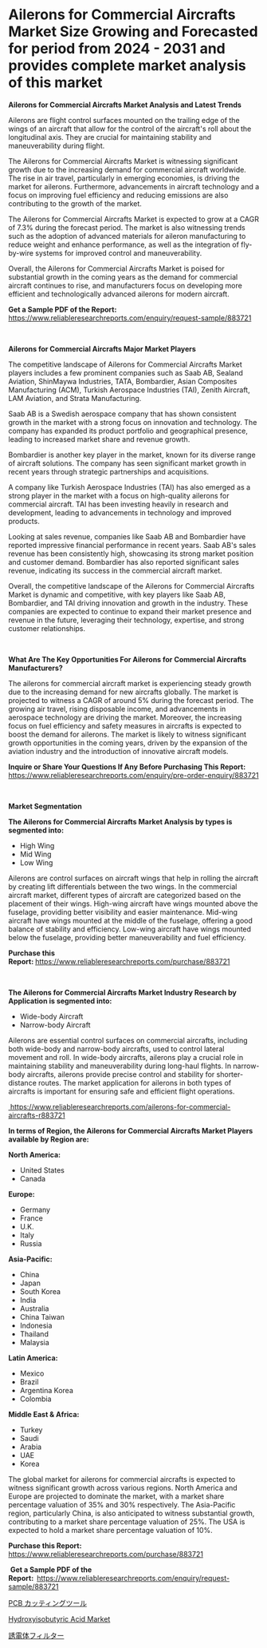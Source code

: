 <p><h1>Ailerons for Commercial Aircrafts Market Size Growing and Forecasted for period from 2024 - 2031 and provides complete market analysis of this market</h1></p><p><strong>Ailerons for Commercial Aircrafts Market Analysis and Latest Trends</strong></p>
<p><p>Ailerons are flight control surfaces mounted on the trailing edge of the wings of an aircraft that allow for the control of the aircraft's roll about the longitudinal axis. They are crucial for maintaining stability and maneuverability during flight.</p><p>The Ailerons for Commercial Aircrafts Market is witnessing significant growth due to the increasing demand for commercial aircraft worldwide. The rise in air travel, particularly in emerging economies, is driving the market for ailerons. Furthermore, advancements in aircraft technology and a focus on improving fuel efficiency and reducing emissions are also contributing to the growth of the market.</p><p>The Ailerons for Commercial Aircrafts Market is expected to grow at a CAGR of 7.3% during the forecast period. The market is also witnessing trends such as the adoption of advanced materials for aileron manufacturing to reduce weight and enhance performance, as well as the integration of fly-by-wire systems for improved control and maneuverability.</p><p>Overall, the Ailerons for Commercial Aircrafts Market is poised for substantial growth in the coming years as the demand for commercial aircraft continues to rise, and manufacturers focus on developing more efficient and technologically advanced ailerons for modern aircraft.</p></p>
<p><strong>Get a Sample PDF of the Report:&nbsp;</strong> <a href="https://www.reliableresearchreports.com/enquiry/request-sample/883721">https://www.reliableresearchreports.com/enquiry/request-sample/883721</a></p>
<p>&nbsp;</p>
<p><strong>Ailerons for Commercial Aircrafts Major Market Players</strong></p>
<p><p>The competitive landscape of Ailerons for Commercial Aircrafts Market players includes a few prominent companies such as Saab AB, Sealand Aviation, ShinMaywa Industries, TATA, Bombardier, Asian Composites Manufacturing (ACM), Turkish Aerospace Industries (TAI), Zenith Aircraft, LAM Aviation, and Strata Manufacturing. </p><p>Saab AB is a Swedish aerospace company that has shown consistent growth in the market with a strong focus on innovation and technology. The company has expanded its product portfolio and geographical presence, leading to increased market share and revenue growth.</p><p>Bombardier is another key player in the market, known for its diverse range of aircraft solutions. The company has seen significant market growth in recent years through strategic partnerships and acquisitions.</p><p>A company like Turkish Aerospace Industries (TAI) has also emerged as a strong player in the market with a focus on high-quality ailerons for commercial aircraft. TAI has been investing heavily in research and development, leading to advancements in technology and improved products.</p><p>Looking at sales revenue, companies like Saab AB and Bombardier have reported impressive financial performance in recent years. Saab AB's sales revenue has been consistently high, showcasing its strong market position and customer demand. Bombardier has also reported significant sales revenue, indicating its success in the commercial aircraft market.</p><p>Overall, the competitive landscape of the Ailerons for Commercial Aircrafts Market is dynamic and competitive, with key players like Saab AB, Bombardier, and TAI driving innovation and growth in the industry. These companies are expected to continue to expand their market presence and revenue in the future, leveraging their technology, expertise, and strong customer relationships.</p></p>
<p>&nbsp;</p>
<p><strong>What Are The Key Opportunities For Ailerons for Commercial Aircrafts Manufacturers?</strong></p>
<p><p>The ailerons for commercial aircraft market is experiencing steady growth due to the increasing demand for new aircrafts globally. The market is projected to witness a CAGR of around 5% during the forecast period. The growing air travel, rising disposable income, and advancements in aerospace technology are driving the market. Moreover, the increasing focus on fuel efficiency and safety measures in aircrafts is expected to boost the demand for ailerons. The market is likely to witness significant growth opportunities in the coming years, driven by the expansion of the aviation industry and the introduction of innovative aircraft models.</p></p>
<p><strong>Inquire or Share Your Questions If Any Before Purchasing This Report:</strong> <a href="https://www.reliableresearchreports.com/enquiry/pre-order-enquiry/883721">https://www.reliableresearchreports.com/enquiry/pre-order-enquiry/883721</a></p>
<p>&nbsp;</p>
<p><strong>Market Segmentation</strong></p>
<p><strong>The Ailerons for Commercial Aircrafts Market Analysis by types is segmented into:</strong></p>
<p><ul><li>High Wing</li><li>Mid Wing</li><li>Low Wing</li></ul></p>
<p><p>Ailerons are control surfaces on aircraft wings that help in rolling the aircraft by creating lift differentials between the two wings. In the commercial aircraft market, different types of aircraft are categorized based on the placement of their wings. High-wing aircraft have wings mounted above the fuselage, providing better visibility and easier maintenance. Mid-wing aircraft have wings mounted at the middle of the fuselage, offering a good balance of stability and efficiency. Low-wing aircraft have wings mounted below the fuselage, providing better maneuverability and fuel efficiency.</p></p>
<p><strong>Purchase this Report:&nbsp;</strong><a href="https://www.reliableresearchreports.com/purchase/883721">https://www.reliableresearchreports.com/purchase/883721</a></p>
<p>&nbsp;</p>
<p><strong>The Ailerons for Commercial Aircrafts Market Industry Research by Application is segmented into:</strong></p>
<p><ul><li>Wide-body Aircraft</li><li>Narrow-body Aircraft</li></ul></p>
<p><p>Ailerons are essential control surfaces on commercial aircrafts, including both wide-body and narrow-body aircrafts, used to control lateral movement and roll. In wide-body aircrafts, ailerons play a crucial role in maintaining stability and maneuverability during long-haul flights. In narrow-body aircrafts, ailerons provide precise control and stability for shorter-distance routes. The market application for ailerons in both types of aircrafts is important for ensuring safe and efficient flight operations.</p></p>
<p><a href="https://www.reliableresearchreports.com/ailerons-for-commercial-aircrafts-r883721">&nbsp;https://www.reliableresearchreports.com/ailerons-for-commercial-aircrafts-r883721</a></p>
<p><strong>In terms of Region, the Ailerons for Commercial Aircrafts Market Players available by Region are:</strong></p>
<p>
    <p> <strong> North America: </strong>
        <ul>
            <li>United States</li>
            <li>Canada</li>
        </ul>
        </p> 
    <p> <strong> Europe: </strong>
        <ul>
            <li>Germany</li>
            <li>France</li>
            <li>U.K.</li>
            <li>Italy</li>
            <li>Russia</li>
        </ul>
        </p> 
    <p> <strong> Asia-Pacific: </strong>
        <ul>
            <li>China</li>
            <li>Japan</li>
            <li>South Korea</li>
            <li>India</li>
            <li>Australia</li>
            <li>China Taiwan</li>
            <li>Indonesia</li>
            <li>Thailand</li>
            <li>Malaysia</li>
        </ul>
        </p> 
    <p> <strong> Latin America: </strong>
        <ul>
            <li>Mexico</li>
            <li>Brazil</li>
            <li>Argentina Korea</li>
            <li>Colombia</li>
        </ul>
        </p> 
    <p> <strong> Middle East & Africa: </strong>
        <ul>
            <li>Turkey</li>
            <li>Saudi</li>
            <li>Arabia</li>
            <li>UAE</li>
            <li>Korea</li>
        </ul>
    </p>
    </p>
<p><p>The global market for ailerons for commercial aircrafts is expected to witness significant growth across various regions. North America and Europe are projected to dominate the market, with a market share percentage valuation of 35% and 30% respectively. The Asia-Pacific region, particularly China, is also anticipated to witness substantial growth, contributing to a market share percentage valuation of 25%. The USA is expected to hold a market share percentage valuation of 10%.</p></p>
<p><strong>Purchase this Report: </strong><a href="https://www.reliableresearchreports.com/purchase/883721">https://www.reliableresearchreports.com/purchase/883721</a></p>
<p>&nbsp;<strong>Get a Sample PDF of the Report:&nbsp;&nbsp;</strong><a href="https://www.reliableresearchreports.com/enquiry/request-sample/883721">https://www.reliableresearchreports.com/enquiry/request-sample/883721</a></p>
<p><strong></strong></p>
<p><p><a href="https://medium.com/@alexsania91/pcb%E3%82%AB%E3%83%83%E3%83%86%E3%82%A3%E3%83%B3%E3%82%B0%E3%83%84%E3%83%BC%E3%83%AB%E5%B8%82%E5%A0%B4-%E3%82%BF%E3%82%A4%E3%83%97-%E3%82%A2%E3%83%97%E3%83%AA%E3%82%B1%E3%83%BC%E3%82%B7%E3%83%A7%E3%83%B3-%E5%9C%B0%E7%90%86%E3%81%AB%E3%82%88%E3%82%8B%E5%8C%85%E6%8B%AC%E7%9A%84%E8%A9%95%E4%BE%A1-9bba9ec6d6c8">PCB カッティングツール</a></p><p><a href="https://issuu.com/reportprime-2/docs/hydroxyisobutyric-acid-market-size-2030.pptx">Hydroxyisobutyric Acid Market</a></p><p><a href="https://medium.com/@alexsania91/%E7%B5%B6%E7%B8%81%E4%BD%93%E3%83%95%E3%82%A3%E3%83%AB%E3%82%BF%E3%83%BC%E3%81%AE%E5%B8%82%E5%A0%B4%E5%88%86%E6%9E%90-%E3%81%9D%E3%81%AEcagr-%E5%B8%82%E5%A0%B4%E3%82%BB%E3%82%B0%E3%83%A1%E3%83%B3%E3%83%86%E3%83%BC%E3%82%B7%E3%83%A7%E3%83%B3-%E3%81%8A%E3%82%88%E3%81%B3%E4%B8%96%E7%95%8C%E3%81%AE%E7%94%A3%E6%A5%AD%E6%A6%82%E8%A6%81-5c1118bed551">誘電体フィルター</a></p></p>